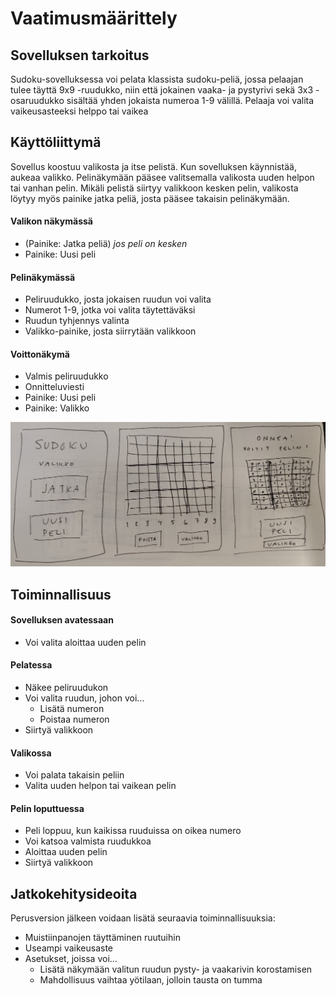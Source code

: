 # Vaatimusmäärittely

## Sovelluksen tarkoitus

Sudoku-sovelluksessa voi pelata klassista sudoku-peliä, jossa pelaajan tulee täyttä 9x9 -ruudukko, niin että jokainen vaaka- ja pystyrivi sekä 3x3 -osaruudukko
sisältää yhden jokaista numeroa 1-9 välillä. Pelaaja voi valita vaikeusasteeksi helppo tai vaikea

## Käyttöliittymä

Sovellus koostuu valikosta ja itse pelistä. Kun sovelluksen käynnistää, aukeaa valikko. Pelinäkymään pääsee valitsemalla valikosta uuden helpon tai vanhan pelin. Mikäli pelistä siirtyy valikkoon kesken pelin, valikosta löytyy myös painike jatka peliä, josta pääsee takaisin pelinäkymään.

#### Valikon näkymässä
- (Painike: Jatka peliä) *jos peli on kesken*
- Painike: Uusi peli

#### Pelinäkymässä
- Peliruudukko, josta jokaisen ruudun voi valita
- Numerot 1-9, jotka voi valita täytettäväksi
- Ruudun tyhjennys valinta
- Valikko-painike, josta siirrytään valikkoon

#### Voittonäkymä

- Valmis peliruudukko
- Onnitteluviesti
- Painike: Uusi peli
- Painike: Valikko

![Hahmotelma käyttöliittymästä](kayttisHahmotelma.jpeg)

## Toiminnallisuus

#### Sovelluksen avatessaan

- Voi valita aloittaa uuden pelin

#### Pelatessa

- Näkee peliruudukon
- Voi valita ruudun, johon voi...
  - Lisätä numeron
  - Poistaa numeron
- Siirtyä valikkoon

#### Valikossa

- Voi palata takaisin peliin
- Valita uuden helpon tai vaikean pelin

#### Pelin loputtuessa

- Peli loppuu, kun kaikissa ruuduissa on oikea numero
- Voi katsoa valmista ruudukkoa
- Aloittaa uuden pelin
- Siirtyä valikkoon

## Jatkokehitysideoita

Perusversion jälkeen voidaan lisätä seuraavia toiminnallisuuksia:

- Muistiinpanojen täyttäminen ruutuihin
- Useampi vaikeusaste
- Asetukset, joissa voi...
  - Lisätä näkymään valitun ruudun pysty- ja vaakarivin korostamisen
  - Mahdollisuus vaihtaa yötilaan, jolloin tausta on tumma

